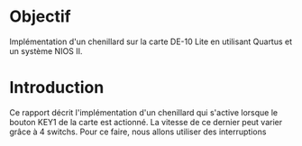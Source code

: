 # Objectif
Implémentation d'un chenillard sur la carte DE-10 Lite en utilisant Quartus et un système NIOS II.

# Introduction
Ce rapport décrit l'implémentation d'un chenillard qui s'active lorsque le bouton KEY1 de la carte est actionné. La vitesse de ce dernier peut varier grâce à 4 switchs.
Pour ce faire, nous allons utiliser des interruptions
